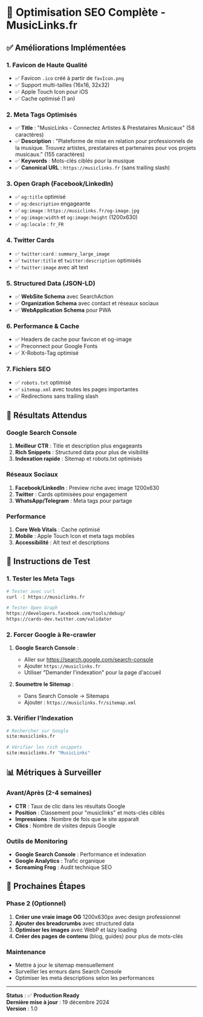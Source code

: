 # 🚀 Optimisation SEO Complète - MusicLinks.fr

## ✅ **Améliorations Implémentées**

### 1. **Favicon de Haute Qualité**
- ✅ Favicon `.ico` créé à partir de `favIcon.png`
- ✅ Support multi-tailles (16x16, 32x32)
- ✅ Apple Touch Icon pour iOS
- ✅ Cache optimisé (1 an)

### 2. **Meta Tags Optimisés**
- ✅ **Title** : "MusicLinks - Connectez Artistes & Prestataires Musicaux" (58 caractères)
- ✅ **Description** : "Plateforme de mise en relation pour professionnels de la musique. Trouvez artistes, prestataires et partenaires pour vos projets musicaux." (155 caractères)
- ✅ **Keywords** : Mots-clés ciblés pour la musique
- ✅ **Canonical URL** : `https://musiclinks.fr` (sans trailing slash)

### 3. **Open Graph (Facebook/LinkedIn)**
- ✅ `og:title` optimisé
- ✅ `og:description` engageante
- ✅ `og:image` : `https://musiclinks.fr/og-image.jpg`
- ✅ `og:image:width` et `og:image:height` (1200x630)
- ✅ `og:locale` : `fr_FR`

### 4. **Twitter Cards**
- ✅ `twitter:card` : `summary_large_image`
- ✅ `twitter:title` et `twitter:description` optimisés
- ✅ `twitter:image` avec alt text

### 5. **Structured Data (JSON-LD)**
- ✅ **WebSite Schema** avec SearchAction
- ✅ **Organization Schema** avec contact et réseaux sociaux
- ✅ **WebApplication Schema** pour PWA

### 6. **Performance & Cache**
- ✅ Headers de cache pour favicon et og-image
- ✅ Preconnect pour Google Fonts
- ✅ X-Robots-Tag optimisé

### 7. **Fichiers SEO**
- ✅ `robots.txt` optimisé
- ✅ `sitemap.xml` avec toutes les pages importantes
- ✅ Redirections sans trailing slash

## 🎯 **Résultats Attendus**

### **Google Search Console**
1. **Meilleur CTR** : Title et description plus engageants
2. **Rich Snippets** : Structured data pour plus de visibilité
3. **Indexation rapide** : Sitemap et robots.txt optimisés

### **Réseaux Sociaux**
1. **Facebook/LinkedIn** : Preview riche avec image 1200x630
2. **Twitter** : Cards optimisées pour engagement
3. **WhatsApp/Telegram** : Meta tags pour partage

### **Performance**
1. **Core Web Vitals** : Cache optimisé
2. **Mobile** : Apple Touch Icon et meta tags mobiles
3. **Accessibilité** : Alt text et descriptions

## 🔧 **Instructions de Test**

### **1. Tester les Meta Tags**
```bash
# Tester avec curl
curl -I https://musiclinks.fr

# Tester Open Graph
https://developers.facebook.com/tools/debug/
https://cards-dev.twitter.com/validator
```

### **2. Forcer Google à Re-crawler**
1. **Google Search Console** :
   - Aller sur https://search.google.com/search-console
   - Ajouter `https://musiclinks.fr`
   - Utiliser "Demander l'indexation" pour la page d'accueil

2. **Soumettre le Sitemap** :
   - Dans Search Console → Sitemaps
   - Ajouter : `https://musiclinks.fr/sitemap.xml`

### **3. Vérifier l'Indexation**
```bash
# Rechercher sur Google
site:musiclinks.fr

# Vérifier les rich snippets
site:musiclinks.fr "MusicLinks"
```

## 📊 **Métriques à Surveiller**

### **Avant/Après (2-4 semaines)**
- **CTR** : Taux de clic dans les résultats Google
- **Position** : Classement pour "musiclinks" et mots-clés ciblés
- **Impressions** : Nombre de fois que le site apparaît
- **Clics** : Nombre de visites depuis Google

### **Outils de Monitoring**
- **Google Search Console** : Performance et indexation
- **Google Analytics** : Trafic organique
- **Screaming Frog** : Audit technique SEO

## 🚀 **Prochaines Étapes**

### **Phase 2 (Optionnel)**
1. **Créer une vraie image OG** 1200x630px avec design professionnel
2. **Ajouter des breadcrumbs** avec structured data
3. **Optimiser les images** avec WebP et lazy loading
4. **Créer des pages de contenu** (blog, guides) pour plus de mots-clés

### **Maintenance**
- Mettre à jour le sitemap mensuellement
- Surveiller les erreurs dans Search Console
- Optimiser les meta descriptions selon les performances

---

**Status** : ✅ **Production Ready**  
**Dernière mise à jour** : 19 décembre 2024  
**Version** : 1.0 